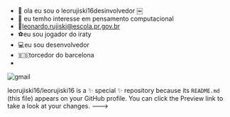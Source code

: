 - 👋 ola eu sou o leorujiski16desinvolvedor
￼
- 👀 eu temho interesse em pensamento computacional 
- 📧leonardo.rujiski@escola.pr.gov.br
- ⚽eu sou jogador do iraty
- 💻eu sou desenvolvedor
- 🇪🇸torcedor do barcelona
- 
![gmail](https://img.shields.io/badge/Gmail-D14836?style=for-the-badge&logo=gmail&logoColor=white)





leorujiski16/leorujiski16 is a ✨ special ✨ repository because its `README.md` (this file) appears on your GitHub profile.
You can click the Preview link to take a look at your changes.
--->
